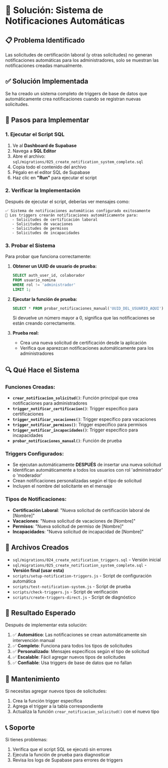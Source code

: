 # 🔧 Solución: Sistema de Notificaciones Automáticas

## 📋 Problema Identificado
Las solicitudes de certificación laboral (y otras solicitudes) no generan notificaciones automáticas para los administradores, solo se muestran las notificaciones creadas manualmente.

## ✅ Solución Implementada
Se ha creado un sistema completo de triggers de base de datos que automáticamente crea notificaciones cuando se registran nuevas solicitudes.

## 🚀 Pasos para Implementar

### 1. Ejecutar el Script SQL
1. Ve al **Dashboard de Supabase**
2. Navega a **SQL Editor**
3. Abre el archivo: `sql/migrations/025_create_notification_system_complete.sql`
4. Copia todo el contenido del archivo
5. Pégalo en el editor SQL de Supabase
6. Haz clic en **"Run"** para ejecutar el script

### 2. Verificar la Implementación
Después de ejecutar el script, deberías ver mensajes como:
```
✅ Sistema de notificaciones automáticas configurado exitosamente
📧 Los triggers crearán notificaciones automáticamente para:
   - Solicitudes de certificación laboral
   - Solicitudes de vacaciones
   - Solicitudes de permisos
   - Solicitudes de incapacidades
```

### 3. Probar el Sistema
Para probar que funciona correctamente:

1. **Obtener un UUID de usuario de prueba:**
   ```sql
   SELECT auth_user_id, colaborador 
   FROM usuario_nomina 
   WHERE rol != 'administrador' 
   LIMIT 1;
   ```

2. **Ejecutar la función de prueba:**
   ```sql
   SELECT * FROM probar_notificaciones_manual('UUID_DEL_USUARIO_AQUI');
   ```
   
   Si devuelve un número mayor a 0, significa que las notificaciones se están creando correctamente.

3. **Prueba real:**
   - Crea una nueva solicitud de certificación desde la aplicación
   - Verifica que aparezcan notificaciones automáticamente para los administradores

## 🔍 Qué Hace el Sistema

### Funciones Creadas:
- **`crear_notificacion_solicitud()`**: Función principal que crea notificaciones para administradores
- **`trigger_notificar_certificacion()`**: Trigger específico para certificaciones
- **`trigger_notificar_vacaciones()`**: Trigger específico para vacaciones
- **`trigger_notificar_permisos()`**: Trigger específico para permisos
- **`trigger_notificar_incapacidades()`**: Trigger específico para incapacidades
- **`probar_notificaciones_manual()`**: Función de prueba

### Triggers Configurados:
- Se ejecutan automáticamente **DESPUÉS** de insertar una nueva solicitud
- Identifican automáticamente a todos los usuarios con rol 'administrador' o 'moderador'
- Crean notificaciones personalizadas según el tipo de solicitud
- Incluyen el nombre del solicitante en el mensaje

### Tipos de Notificaciones:
- **Certificación Laboral**: "Nueva solicitud de certificación laboral de [Nombre]"
- **Vacaciones**: "Nueva solicitud de vacaciones de [Nombre]"
- **Permisos**: "Nueva solicitud de permiso de [Nombre]"
- **Incapacidades**: "Nueva solicitud de incapacidad de [Nombre]"

## 📁 Archivos Creados

- `sql/migrations/024_create_notification_triggers.sql` - Versión inicial
- `sql/migrations/025_create_notification_system_complete.sql` - **Versión final (usar esta)**
- `scripts/setup-notification-triggers.js` - Script de configuración automática
- `scripts/test-notification-system.js` - Script de prueba
- `scripts/check-triggers.js` - Script de verificación
- `scripts/create-triggers-direct.js` - Script de diagnóstico

## 🎯 Resultado Esperado

Después de implementar esta solución:

1. ✅ **Automático**: Las notificaciones se crean automáticamente sin intervención manual
2. ✅ **Completo**: Funciona para todos los tipos de solicitudes
3. ✅ **Personalizado**: Mensajes específicos según el tipo de solicitud
4. ✅ **Escalable**: Fácil agregar nuevos tipos de solicitudes
5. ✅ **Confiable**: Usa triggers de base de datos que no fallan

## 🔧 Mantenimiento

Si necesitas agregar nuevos tipos de solicitudes:
1. Crea la función trigger específica
2. Agrega el trigger a la tabla correspondiente
3. Actualiza la función `crear_notificacion_solicitud()` con el nuevo tipo

## 📞 Soporte

Si tienes problemas:
1. Verifica que el script SQL se ejecutó sin errores
2. Ejecuta la función de prueba para diagnosticar
3. Revisa los logs de Supabase para errores de triggers